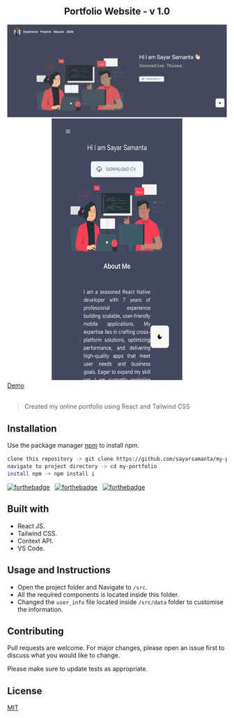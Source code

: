 <h2 align="center">
  Portfolio Website - v 1.0<br/>
</h2>
<div align="center">
  <img alt="Demo" src="./images/gitreadme.png" />
  <img alt="Demo" width="300" height="600" src="./images/mobile.png" />
  
</div>
<a href="https://sayarportfolio.netlify.app/" target="_blank">Demo</a>
<br/>
<br/>

>Created my online portfolio using React and Tailwind CSS

## Installation

Use the package manager [npm](https://docs.npmjs.com/cli/v8/commands/npm-install) to install npm.

```bash
clone this repository -> git clone https://github.com/sayarsamanta/my-portfolio.git 
navigate to project directory -> cd my-portfolio
install npm -> npm install i
```

[![forthebadge](https://forthebadge.com/images/badges/built-with-love.svg)](https://forthebadge.com) &nbsp;
[![forthebadge](https://forthebadge.com/images/badges/made-with-javascript.svg)](https://forthebadge.com) &nbsp;
[![forthebadge](https://forthebadge.com/images/badges/open-source.svg)](https://forthebadge.com) &nbsp;
## Built with
 - React JS.
 - Tailwind CSS.
 - Context API.
 - VS Code.

## Usage and Instructions
- Open the project folder and Navigate to `/src`.
- All the required components is located inside this folder.
- Changed the `user_info` file located inside `/src/data` folder to customise the information.

## Contributing

Pull requests are welcome. For major changes, please open an issue first
to discuss what you would like to change.

Please make sure to update tests as appropriate.

## License

[MIT](https://choosealicense.com/licenses/mit/)
